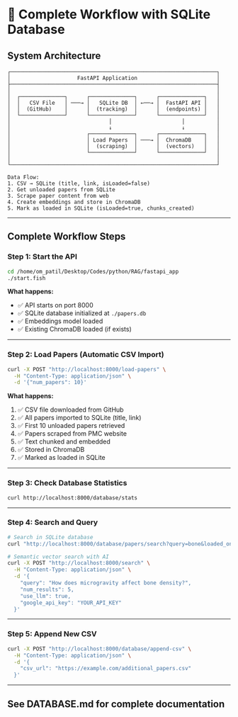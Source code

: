 # 🔄 Complete Workflow with SQLite Database

## System Architecture

```
┌─────────────────────────────────────────────────────────────────┐
│                     FastAPI Application                         │
├─────────────────────────────────────────────────────────────────┤
│                                                                 │
│  ┌──────────────┐      ┌──────────────┐      ┌──────────────┐   │
│  │   CSV File   │ ───→ │   SQLite DB  │ ←──→ │  FastAPI API │   │
│  │  (GitHub)    │      │  (tracking)  │      │  (endpoints) │   │
│  └──────────────┘      └──────────────┘      └──────────────┘   │
│                               │                      │          │
│                               ↓                      ↓          │
│                        ┌──────────────┐      ┌──────────────┐   │
│                        │ Load Papers  │ ───→ │  ChromaDB    │   │
│                        │  (scraping)  │      │  (vectors)   │   │
│                        └──────────────┘      └──────────────┘   │
│                                                                 │
└─────────────────────────────────────────────────────────────────┘

Data Flow:
1. CSV → SQLite (title, link, isLoaded=false)
2. Get unloaded papers from SQLite
3. Scrape paper content from web
4. Create embeddings and store in ChromaDB
5. Mark as loaded in SQLite (isLoaded=true, chunks_created)
```

---

## Complete Workflow Steps

### Step 1: Start the API

```bash
cd /home/om_patil/Desktop/Codes/python/RAG/fastapi_app
./start.fish
```

**What happens:**

-   ✅ API starts on port 8000
-   ✅ SQLite database initialized at `./papers.db`
-   ✅ Embeddings model loaded
-   ✅ Existing ChromaDB loaded (if exists)

---

### Step 2: Load Papers (Automatic CSV Import)

```bash
curl -X POST "http://localhost:8000/load-papers" \
  -H "Content-Type: application/json" \
  -d '{"num_papers": 10}'
```

**What happens:**

1. ✅ CSV file downloaded from GitHub
2. ✅ All papers imported to SQLite (title, link)
3. ✅ First 10 unloaded papers retrieved
4. ✅ Papers scraped from PMC website
5. ✅ Text chunked and embedded
6. ✅ Stored in ChromaDB
7. ✅ Marked as loaded in SQLite

---

### Step 3: Check Database Statistics

```bash
curl http://localhost:8000/database/stats
```

---

### Step 4: Search and Query

```bash
# Search in SQLite database
curl "http://localhost:8000/database/papers/search?query=bone&loaded_only=true"

# Semantic vector search with AI
curl -X POST "http://localhost:8000/search" \
  -H "Content-Type: application/json" \
  -d '{
    "query": "How does microgravity affect bone density?",
    "num_results": 5,
    "use_llm": true,
    "google_api_key": "YOUR_API_KEY"
  }'
```

---

### Step 5: Append New CSV

```bash
curl -X POST "http://localhost:8000/database/append-csv" \
  -H "Content-Type: application/json" \
  -d '{
    "csv_url": "https://example.com/additional_papers.csv"
  }'
```

---

## See DATABASE.md for complete documentation
